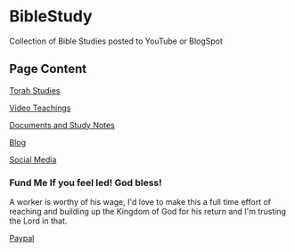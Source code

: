 # BibleStudy

Collection of Bible Studies posted to YouTube or BlogSpot

## Page Content

[Torah Studies](TorahToday/index.html "Torah Studies")

[Video Teachings](VideoTeachings/index.html "Video Teachings")

[Documents and Study Notes](Documents/index.html "Documents")

[Blog](Blog/index.html "Blog Posts")

[Social Media](SocialMedia/index.html "Social Media")

### Fund Me If you feel led! God bless!

A worker is worthy of his wage, I'd love to make this a full time effort of reaching and building up the Kingdom of God for his return and I'm trusting the Lord in that.

[Paypal](http://paypal.me/AbideWithChrist)

